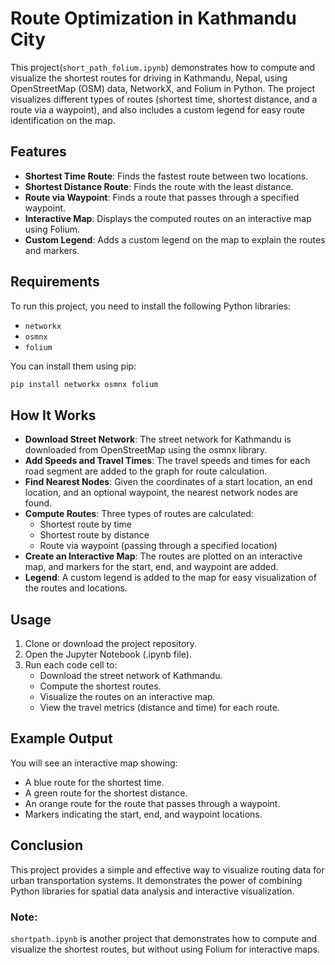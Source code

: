 # Route Optimization in Kathmandu City

This project(`short_path_folium.ipynb`) demonstrates how to compute and visualize the shortest routes for driving in Kathmandu, Nepal, using OpenStreetMap (OSM) data, NetworkX, and Folium in Python. The project visualizes different types of routes (shortest time, shortest distance, and a route via a waypoint), and also includes a custom legend for easy route identification on the map.

## Features

- **Shortest Time Route**: Finds the fastest route between two locations.
- **Shortest Distance Route**: Finds the route with the least distance.
- **Route via Waypoint**: Finds a route that passes through a specified waypoint.
- **Interactive Map**: Displays the computed routes on an interactive map using Folium.
- **Custom Legend**: Adds a custom legend on the map to explain the routes and markers.

## Requirements

To run this project, you need to install the following Python libraries:

- `networkx`
- `osmnx`
- `folium`

You can install them using pip:

```bash
pip install networkx osmnx folium 
```

## How It Works
- **Download Street Network**: The street network for Kathmandu is downloaded from OpenStreetMap using the osmnx library.
- **Add Speeds and Travel Times**: The travel speeds and times for each road segment are added to the graph for route calculation.
- **Find Nearest Nodes**: Given the coordinates of a start location, an end location, and an optional waypoint, the nearest network nodes are found.
- **Compute Routes**: Three types of routes are calculated:
  - Shortest route by time
  - Shortest route by distance
  - Route via waypoint (passing through a specified location)
- **Create an Interactive Map**: The routes are plotted on an interactive map, and markers for the start, end, and waypoint are added.
- **Legend**: A custom legend is added to the map for easy visualization of the routes and locations.

## Usage
1. Clone or download the project repository.
2. Open the Jupyter Notebook (.ipynb file).
3. Run each code cell to:
   - Download the street network of Kathmandu.
   - Compute the shortest routes.
   - Visualize the routes on an interactive map.
   - View the travel metrics (distance and time) for each route.

## Example Output
You will see an interactive map showing:
- A blue route for the shortest time.
- A green route for the shortest distance.
- An orange route for the route that passes through a waypoint.
- Markers indicating the start, end, and waypoint locations.

## Conclusion
This project provides a simple and effective way to visualize routing data for urban transportation systems. It demonstrates the power of combining Python libraries for spatial data analysis and interactive visualization.

### Note:
`shortpath.ipynb` is another project that demonstrates how to compute and visualize the shortest routes, but without using Folium for interactive maps.

